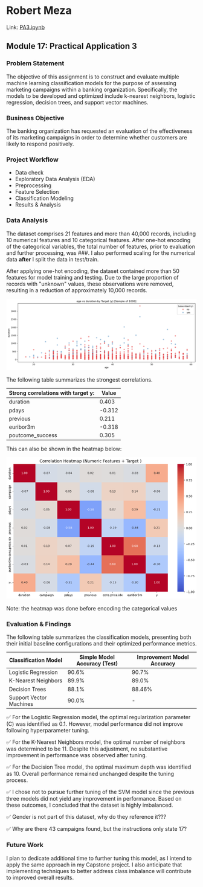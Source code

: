 # Robert Meza
Link: [PA3.ipynb](PA3.ipynb)

## Module 17: Practical Application 3

### Problem Statement
The objective of this assignment is to construct and evaluate multiple machine learning classification models for the purpose of assessing marketing campaigns within a banking organization. Specifically, the models to be developed and optimized include k-nearest neighbors, logistic regression, decision trees, and support vector machines. 

### Business Objective
The banking organization has requested an evaluation of the effectiveness of its marketing campaigns in order to determine whether customers are likely to respond positively.

###  Project Workflow
- Data check
- Exploratory Data Analysis (EDA)
- Preprocessing
- Feature Selection
- Classification Modeling
- Results & Analysis

### Data Analysis
The dataset comprises 21 features and more than 40,000 records, including 10 numerical features and 10 categorical features. After one-hot encoding of the categorical variables, the total number of features, prior to evaluation and further processing, was ###. I also performed scaling for the numerical data **after** I split the data in test/train. 

After applying one-hot encoding, the dataset contained more than 50 features for model training and testing. Due to the large proportion of records with "unknown" values, these observations were removed, resulting in a reduction of approximately 10,000 records.

![image](image/scat.png)


The following table summarizes the strongest correlations.

| Strong correlations with target y: | Value |
| --- | --- |
| duration | 0.403 |
| pdays | -0.312 |
| previous | 0.211 |
| euribor3m | -0.318 |
| poutcome_success | 0.305 |

This can also be shown in the heatmap below: 

![image](image/heatmap.png)

Note: the heatmap was done before encoding the categorical values

### Evaluation & Findings

The following table summarizes the classification models, presenting both their initial baseline configurations and their optimized performance metrics.

| Classification Model | Simple Model Accuracy (Test) | Improvement Model Accuracy |
| --- | --- | --- |
| Logistic Regression | 90.6% | 90.7% |
| K-Nearest Neighbors | 89.9%  | 89.0% | 
| Decision Trees | 88.1% | 88.46% |
| Support Vector Machines | 90.0% | - |

✅ For the Logistic Regression model, the optimal regularization parameter (C) was identified as 0.1. However, model performance did not improve following hyperparameter tuning.

✅ For the K-Nearest Neighbors model, the optimal number of neighbors was determined to be 11. Despite this adjustment, no substantive improvement in performance was observed after tuning.

✅ For the Decision Tree model, the optimal maximum depth was identified as 10. Overall performance remained unchanged despite the tuning process.

✅ I chose not to pursue further tuning of the SVM model since the previous three models did not yield any improvement in performance. Based on these outcomes, I concluded that the dataset is highly imbalanced.

✅ Gender is not part of this dataset, why do they reference it??? 

✅ Why are there 43 campaigns found, but the instructions only state 17? 

### Future Work

I plan to dedicate additional time to further tuning this model, as I intend to apply the same approach in my Capstone project. I also anticipate that implementing techniques to better address class imbalance will contribute to improved overall results.




